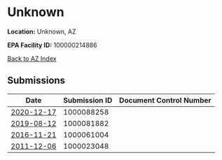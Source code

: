 # Unknown

**Location:** Unknown, AZ

**EPA Facility ID:** 100000214886

[Back to AZ Index](../../index.md)

## Submissions

| Date | Submission ID | Document Control Number |
|------|--------------|-------------------------|
| [2020-12-17](submissions/1000088258.md) | 1000088258 |  |
| [2019-08-12](submissions/1000081882.md) | 1000081882 |  |
| [2016-11-21](submissions/1000061004.md) | 1000061004 |  |
| [2011-12-06](submissions/1000023048.md) | 1000023048 |  |
